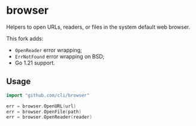 
# browser

Helpers to open URLs, readers, or files in the system default web browser.

This fork adds:

- `OpenReader` error wrapping;
- `ErrNotFound` error wrapping on BSD;
- Go 1.21 support.

## Usage

``` go
import "github.com/cli/browser"

err = browser.OpenURL(url)
err = browser.OpenFile(path)
err = browser.OpenReader(reader)
```
